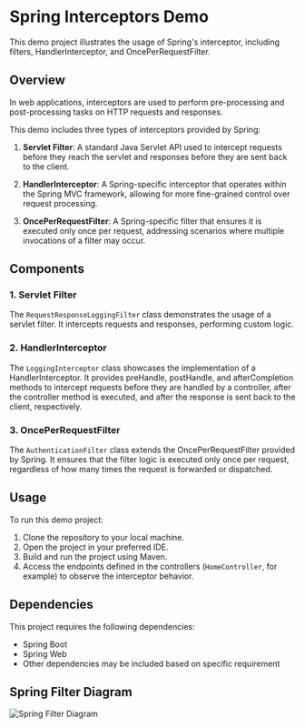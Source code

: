 # Spring Interceptors Demo

This demo project illustrates the usage of Spring's interceptor, including filters, HandlerInterceptor, and OncePerRequestFilter.

## Overview

In web applications, interceptors are used to perform pre-processing and post-processing tasks on HTTP requests and responses. 

This demo includes three types of interceptors provided by Spring:

1. **Servlet Filter**: A standard Java Servlet API used to intercept requests before they reach the servlet and responses before they are sent back to the client.

2. **HandlerInterceptor**: A Spring-specific interceptor that operates within the Spring MVC framework, allowing for more fine-grained control over request processing.

3. **OncePerRequestFilter**: A Spring-specific filter that ensures it is executed only once per request, addressing scenarios where multiple invocations of a filter may occur.

## Components

### 1. Servlet Filter

The `RequestResponseLoggingFilter` class demonstrates the usage of a servlet filter. It intercepts requests and responses, performing custom logic.

### 2. HandlerInterceptor

The `LoggingInterceptor` class showcases the implementation of a HandlerInterceptor. It provides preHandle, postHandle, and afterCompletion methods to intercept requests before they are handled by a controller, after the controller method is executed, and after the response is sent back to the client, respectively.

### 3. OncePerRequestFilter

The `AuthenticationFilter` class extends the OncePerRequestFilter provided by Spring. It ensures that the filter logic is executed only once per request, regardless of how many times the request is forwarded or dispatched.

## Usage

To run this demo project:

1. Clone the repository to your local machine.
2. Open the project in your preferred IDE.
3. Build and run the project using Maven.
4. Access the endpoints defined in the controllers (`HomeController`, for example) to observe the interceptor behavior.

## Dependencies

This project requires the following dependencies:

- Spring Boot
- Spring Web
- Other dependencies may be included based on specific requirement

## Spring Filter Diagram
![Spring Filter Diagram](https://github.com/zaymaungmaungmyint-dev/spring-and-spring-boot-example/blob/main/security.demo/src/main/resources/spring_filter_example.png)
